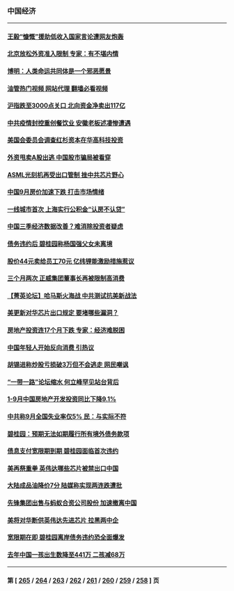 ### 中国经济
---
#### [王毅“慷慨”援助低收入国家言论遭网友炮轰](../../pages/ncid283/n14098834.md?10200045) 
#### [北京放松外资准入限制 专家：有不堪内情](../../pages/ncid283/n14098659.md?10200045) 
#### [博明：人类命运共同体是一个邪恶愿景](../../pages/ncid283/n14098778.md?10200045) 
#### [油管热门视频 网站代理 翻墙必看视频](http://138.2.39.72:81/youtube.html?epic-marker?10200045)
#### [沪指跌至3000点关口 北向资金净卖出117亿](../../pages/ncid283/n14098587.md?10200045) 
#### [中共疫情封控重创餐饮业 安徽老板述凄惨遭遇](../../pages/ncid283/n14098571.md?10200045) 
#### [美国会委员会调查红杉资本在华高科技投资](../../pages/ncid283/n14098474.md?10200045) 
#### [外资甩卖A股出逃 中国股市骗局被看穿](../../pages/ncid283/n14098486.md?10200045) 
#### [ASML光刻机再受出口管制 挫中共芯片野心](../../pages/ncid283/n14098332.md?10200045) 
#### [中国9月房价加速下跌 打击市场情绪](../../pages/ncid283/n14098472.md?10200045) 
#### [一线城市首次 上海实行公积金“认房不认贷”](../../pages/ncid283/n14098350.md?10200045) 
#### [中国三季经济数据改善？难消除投资者疑虑](../../pages/ncid283/n14098246.md?10200045) 
#### [债务违约后 碧桂园称杨国强父女未离境](../../pages/ncid283/n14098288.md?10200045) 
#### [股价44元卖给员工70元 亿纬锂能激励措施惹议](../../pages/ncid283/n14098310.md?10200045) 
#### [三个月两次 正威集团董事长再被限制高消费](../../pages/ncid283/n14098300.md?10200045) 
#### [【菁英论坛】哈马斯火海战 中共测试抗美新战法](../../pages/ncid283/n14098248.md?10200045) 
#### [美更新对华芯片出口规定 要堵哪些漏洞？](../../pages/ncid283/n14098249.md?10200045) 
#### [房地产投资连17个月下跌 专家：经济难脱困](../../pages/ncid283/n14098054.md?10200045) 
#### [中国年轻人开始反向消费 引热议](../../pages/ncid283/n14097882.md?10200045) 
#### [胡锡进称炒股亏损破3万但不会逃走 网民嘲讽](../../pages/ncid283/n14097926.md?10200045) 
#### [“一带一路”论坛缩水 何立峰罕见站台背后](../../pages/ncid283/n14097710.md?10200045) 
#### [1-9月中国房地产开发投资同比下降9.1%](../../pages/ncid283/n14097888.md?10200045) 
#### [中共称9月全国失业率仅5% 民：与实际不符](../../pages/ncid283/n14097880.md?10200045) 
#### [碧桂园：预期无法如期履行所有境外债务款项](../../pages/ncid283/n14097843.md?10200045) 
#### [债息支付宽限期到期 碧桂园面临首次违约](../../pages/ncid283/n14097672.md?10200045) 
#### [美再祭重拳 英伟达哪些芯片被禁出口中国](../../pages/ncid283/n14097443.md?10200045) 
#### [大陆成品油降价7分 陆媒称实现两连跌遭批](../../pages/ncid283/n14097475.md?10200045) 
#### [先锋集团出售与蚂蚁合资公司股份 加速撤离中国](../../pages/ncid283/n14097325.md?10200045) 
#### [美将对华断供英伟达先进芯片 拉黑两中企](../../pages/ncid283/n14097237.md?10200045) 
#### [宽限期在即 碧桂园离岸债务违约恐全面爆发](../../pages/ncid283/n14097195.md?10200045) 
#### [去年中国一孩出生数降至441万 二孩减68万](../../pages/ncid283/n14097038.md?10200045) 

---
#### 第 [ [265](./265.md?10200045) / [264](./264.md?10200045) / [263](./263.md?10200045) / [262](./262.md?10200045) / [261](./261.md?10200045) / [260](./260.md?10200045) / [259](./259.md?10200045) / [258](./258.md?10200045) ] 页

